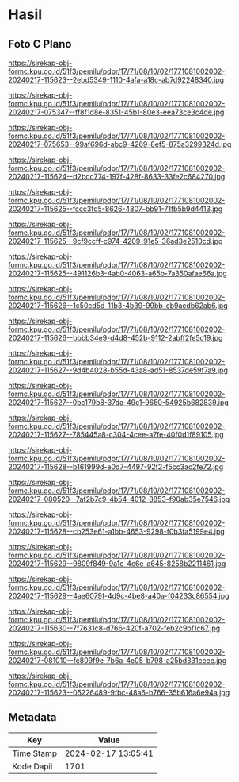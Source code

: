 # Hasil

## Foto C Plano

https://sirekap-obj-formc.kpu.go.id/51f3/pemilu/pdpr/17/71/08/10/02/1771081002002-20240217-115623--2ebd5349-1110-4afa-a18c-ab7d92248340.jpg

https://sirekap-obj-formc.kpu.go.id/51f3/pemilu/pdpr/17/71/08/10/02/1771081002002-20240217-075347--ff8f1d8e-8351-45b1-80e3-eea73ce3c4de.jpg

https://sirekap-obj-formc.kpu.go.id/51f3/pemilu/pdpr/17/71/08/10/02/1771081002002-20240217-075653--99af696d-abc9-4269-8ef5-875a3299324d.jpg

https://sirekap-obj-formc.kpu.go.id/51f3/pemilu/pdpr/17/71/08/10/02/1771081002002-20240217-115624--d2bdc774-197f-428f-8633-33fe2c684270.jpg

https://sirekap-obj-formc.kpu.go.id/51f3/pemilu/pdpr/17/71/08/10/02/1771081002002-20240217-115625--fccc3fd5-8626-4807-bb91-71fb5b9d4413.jpg

https://sirekap-obj-formc.kpu.go.id/51f3/pemilu/pdpr/17/71/08/10/02/1771081002002-20240217-115625--9cf9ccff-c974-4209-91e5-36ad3e2510cd.jpg

https://sirekap-obj-formc.kpu.go.id/51f3/pemilu/pdpr/17/71/08/10/02/1771081002002-20240217-115625--491126b3-4ab0-4063-a65b-7a350afae66a.jpg

https://sirekap-obj-formc.kpu.go.id/51f3/pemilu/pdpr/17/71/08/10/02/1771081002002-20240217-115626--1c50cd5d-11b3-4b39-99bb-cb9acdb62ab6.jpg

https://sirekap-obj-formc.kpu.go.id/51f3/pemilu/pdpr/17/71/08/10/02/1771081002002-20240217-115626--bbbb34e9-d4d8-452b-9112-2abff2fe5c19.jpg

https://sirekap-obj-formc.kpu.go.id/51f3/pemilu/pdpr/17/71/08/10/02/1771081002002-20240217-115627--9d4b4028-b55d-43a8-ad51-8537de59f7a9.jpg

https://sirekap-obj-formc.kpu.go.id/51f3/pemilu/pdpr/17/71/08/10/02/1771081002002-20240217-115627--0bc179b8-37da-49c1-9650-54925b682839.jpg

https://sirekap-obj-formc.kpu.go.id/51f3/pemilu/pdpr/17/71/08/10/02/1771081002002-20240217-115627--785445a8-c304-4cee-a7fe-40f0d1f89105.jpg

https://sirekap-obj-formc.kpu.go.id/51f3/pemilu/pdpr/17/71/08/10/02/1771081002002-20240217-115628--b161999d-e0d7-4497-92f2-f5cc3ac2fe72.jpg

https://sirekap-obj-formc.kpu.go.id/51f3/pemilu/pdpr/17/71/08/10/02/1771081002002-20240217-080520--7af2b7c9-4b54-4012-8853-f90ab35e7546.jpg

https://sirekap-obj-formc.kpu.go.id/51f3/pemilu/pdpr/17/71/08/10/02/1771081002002-20240217-115628--cb253e61-a1bb-4653-9298-f0b3fa5199e4.jpg

https://sirekap-obj-formc.kpu.go.id/51f3/pemilu/pdpr/17/71/08/10/02/1771081002002-20240217-115629--9809f849-9a1c-4c6e-a645-8258b2211461.jpg

https://sirekap-obj-formc.kpu.go.id/51f3/pemilu/pdpr/17/71/08/10/02/1771081002002-20240217-115629--4ae6079f-4d9c-4be8-a40a-f04233c86554.jpg

https://sirekap-obj-formc.kpu.go.id/51f3/pemilu/pdpr/17/71/08/10/02/1771081002002-20240217-115630--7f7631c8-d766-420f-a702-feb2c9bf1c67.jpg

https://sirekap-obj-formc.kpu.go.id/51f3/pemilu/pdpr/17/71/08/10/02/1771081002002-20240217-081010--fc809f9e-7b6a-4e05-b798-a25bd331ceee.jpg

https://sirekap-obj-formc.kpu.go.id/51f3/pemilu/pdpr/17/71/08/10/02/1771081002002-20240217-115623--05226489-9fbc-48a6-b766-35b616a6e94a.jpg


## Metadata

| Key        | Value               |
| ---------- | ------------------- |
| Time Stamp | 2024-02-17 13:05:41 |
| Kode Dapil | 1701                |



